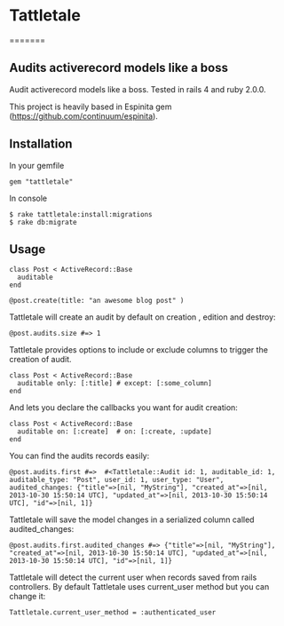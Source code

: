 # Tattletale

=======

## Audits activerecord models like a boss


Audit activerecord models like a boss. Tested in rails 4 and ruby 2.0.0.

This project is heavily based in Espinita gem (https://github.com/continuum/espinita).



## Installation

In your gemfile

    gem "tattletale"

In console

    $ rake tattletale:install:migrations
    $ rake db:migrate

## Usage

    class Post < ActiveRecord::Base
      auditable
    end

    @post.create(title: "an awesome blog post" )

Tattletale will create an audit by default on creation , edition and destroy:

    @post.audits.size #=> 1

Tattletale provides options to include or exclude columns to trigger the creation of audit.

    class Post < ActiveRecord::Base
      auditable only: [:title] # except: [:some_column]
    end

And lets you declare the callbacks you want for audit creation:

    class Post < ActiveRecord::Base
      auditable on: [:create]  # on: [:create, :update]
    end

You can find the audits records easily:

    @post.audits.first #=>  #<Tattletale::Audit id: 1, auditable_id: 1, auditable_type: "Post", user_id: 1, user_type: "User", audited_changes: {"title"=>[nil, "MyString"], "created_at"=>[nil, 2013-10-30 15:50:14 UTC], "updated_at"=>[nil, 2013-10-30 15:50:14 UTC], "id"=>[nil, 1]}

Tattletale will save the model changes in a serialized column called audited_changes:

    @post.audits.first.audited_changes #=> {"title"=>[nil, "MyString"], "created_at"=>[nil, 2013-10-30 15:50:14 UTC], "updated_at"=>[nil, 2013-10-30 15:50:14 UTC], "id"=>[nil, 1]}

Tattletale will detect the current user when records saved from rails controllers. By default Tattletale uses current_user method but you can change it:

    Tattletale.current_user_method = :authenticated_user
